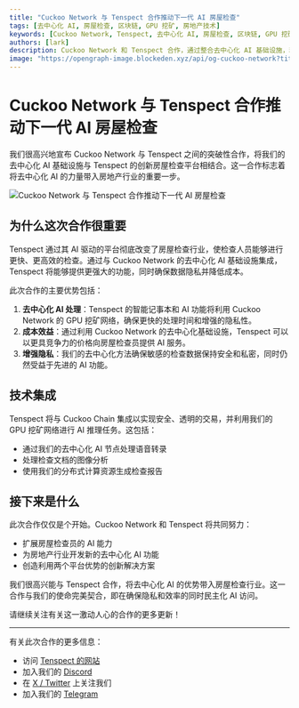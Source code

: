 ```yaml
---
title: "Cuckoo Network 与 Tenspect 合作推动下一代 AI 房屋检查"
tags: [去中心化 AI, 房屋检查, 区块链, GPU 挖矿, 房地产技术]
keywords: [Cuckoo Network, Tenspect, 去中心化 AI, 房屋检查, 区块链, GPU 挖矿, AI 基础设施]
authors: [lark]
description: Cuckoo Network 和 Tenspect 合作，通过整合去中心化 AI 基础设施，利用区块链和 GPU 挖矿技术，提升隐私性并降低成本，彻底变革房屋检查行业。
image: "https://opengraph-image.blockeden.xyz/api/og-cuckoo-network?title=Cuckoo%20Network%20%E4%B8%8E%20Tenspect%20%E5%90%88%E4%BD%9C%E6%8E%A8%E5%8A%A8%E4%B8%8B%E4%B8%80%E4%BB%A3%20AI%20%E6%88%BF%E5%B1%8B%E6%A3%80%E6%9F%A5"
---
```


# Cuckoo Network 与 Tenspect 合作推动下一代 AI 房屋检查

我们很高兴地宣布 Cuckoo Network 与 Tenspect 之间的突破性合作，将我们的去中心化 AI 基础设施与 Tenspect 的创新房屋检查平台相结合。这一合作标志着将去中心化 AI 的力量带入房地产行业的重要一步。

![Cuckoo Network 与 Tenspect 合作推动下一代 AI 房屋检查](https://opengraph-image.blockeden.xyz/api/og-cuckoo-network?title=Cuckoo%20Network%20%E4%B8%8E%20Tenspect%20%E5%90%88%E4%BD%9C%E6%8E%A8%E5%8A%A8%E4%B8%8B%E4%B8%80%E4%BB%A3%20AI%20%E6%88%BF%E5%B1%8B%E6%A3%80%E6%9F%A5)

## 为什么这次合作很重要

Tenspect 通过其 AI 驱动的平台彻底改变了房屋检查行业，使检查人员能够进行更快、更高效的检查。通过与 Cuckoo Network 的去中心化 AI 基础设施集成，Tenspect 将能够提供更强大的功能，同时确保数据隐私并降低成本。

此次合作的主要优势包括：

1. **去中心化 AI 处理**：Tenspect 的智能记事本和 AI 功能将利用 Cuckoo Network 的 GPU 挖矿网络，确保更快的处理时间和增强的隐私性。
2. **成本效益**：通过利用 Cuckoo Network 的去中心化基础设施，Tenspect 可以以更具竞争力的价格向房屋检查员提供 AI 服务。
3. **增强隐私**：我们的去中心化方法确保敏感的检查数据保持安全和私密，同时仍然受益于先进的 AI 功能。

## 技术集成

Tenspect 将与 Cuckoo Chain 集成以实现安全、透明的交易，并利用我们的 GPU 挖矿网络进行 AI 推理任务。这包括：

- 通过我们的去中心化 AI 节点处理语音转录
- 处理检查文档的图像分析
- 使用我们的分布式计算资源生成检查报告

## 接下来是什么

此次合作仅仅是个开始。Cuckoo Network 和 Tenspect 将共同努力：

- 扩展房屋检查员的 AI 能力
- 为房地产行业开发新的去中心化 AI 功能
- 创造利用两个平台优势的创新解决方案

我们很高兴能与 Tenspect 合作，将去中心化 AI 的优势带入房屋检查行业。这一合作与我们的使命完美契合，即在确保隐私和效率的同时民主化 AI 访问。

请继续关注有关这一激动人心的合作的更多更新！

------

有关此次合作的更多信息：

- 访问 [Tenspect 的网站](https://tenspect.com)
- 加入我们的 [Discord](https://cuckoo.network/dc)
- 在 [X / Twitter](https://cuckoo.network/x) 上关注我们
- 加入我们的 [Telegram](https://cuckoo.network/tg)

